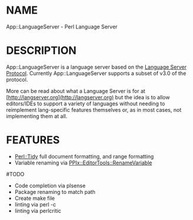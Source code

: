 # NAME

App::LanguageServer - Perl Language Server

# DESCRIPTION

App::LanguageServer is a language server based on the [Language Server Protocol](https://github.com/Microsoft/language-server-protocol/).
Currently App::LanguageServer supports a subset of v3.0 of the protocol.

More can be read about what a Language Server is for at [http://langserver.org](http://langserver.org)
but the idea is to allow editors/IDEs to support a variety of languages
without needing to reimplement lang-specific features themselves or,
as in most cases, not implementing them at all.

# FEATURES

* [Perl::Tidy](https://metacpan.org/pod/Perl::Tidy) full document formatting, and range formatting
* Variable renaming via [PPIx::EditorTools::RenameVariable](https://metacpan.org/pod/PPIx::EditorTools::RenameVariable)

#TODO

* Code completion via plsense
* Package renaming to match path
* Create make file
* linting via perl -c
* linting via perlcritic
